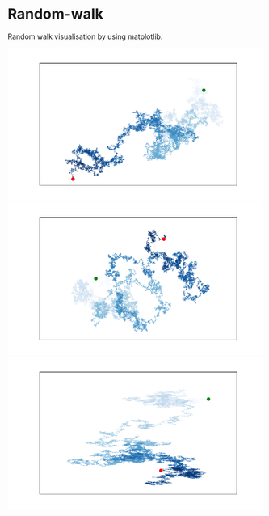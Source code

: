 # Random-walk
Random walk visualisation by using matplotlib.

<img src="Randomwalk1.png">

<img src="Randomwalk2.png">

<img src="Randomwalk3.png">
